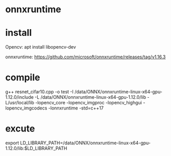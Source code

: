 # onnxruntime

# install
Opencv: apt install libopencv-dev

onnxruntime: https://github.com/microsoft/onnxruntime/releases/tag/v1.16.3

# compile 
g++ resnet_cifar10.cpp -o test  -I /data/ONNX/onnxruntime-linux-x64-gpu-1.12.0/include -L /data/ONNX/onnxruntime-linux-x64-gpu-1.12.0/lib  -L/usr/local/lib -lopencv_core -lopencv_imgproc -lopencv_highgui -lopencv_imgcodecs -lonnxruntime -std=c++17

# excute
export LD_LIBRARY_PATH=/data/ONNX/onnxruntime-linux-x64-gpu-1.12.0/lib:$LD_LIBRARY_PATH

